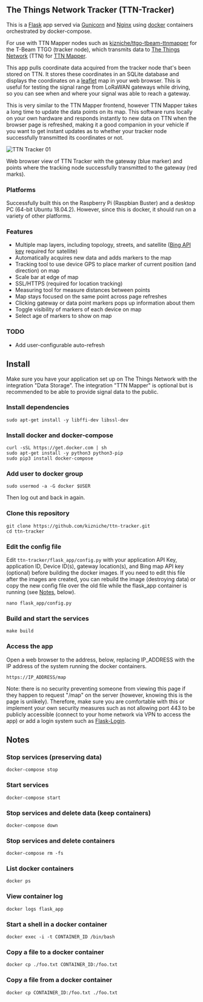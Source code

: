 ## The Things Network Tracker (TTN-Tracker)

This is a [Flask](http://flask.pocoo.org/) app served via [Gunicorn](https://github.com/benoitc/gunicorn) and [Nginx](http://nginx.org/) using [docker](https://www.docker.com/) containers orchestrated by docker-compose.

For use with TTN Mapper nodes such as [kizniche/ttgo-tbeam-ttnmapper](https://github.com/kizniche/ttgo-tbeam-ttnmapper) for the T-Beam TTGO (tracker node), which transmits data to [The Things Network](https://thethingsnetwork.org) (TTN) for [TTN Mapper](https://ttnmapper.org/).

This app pulls coordinate data acquired from the tracker node that's been stored on TTN. It stores these coordinates in an SQLite database and displays the coordinates on a [leaflet](https://github.com/Leaflet/Leaflet) map in your web browser. This is useful for testing the signal range from LoRaWAN gateways while driving, so you can see when and where your signal was able to reach a gateway.

This is very similar to the TTN Mapper frontend, however TTN Mapper takes a long time to update the data points on its map. This software runs locally on your own hardware and responds instantly to new data on TTN when the browser page is refreshed, making it a good companion in your vehicle if you want to get instant updates as to whether your tracker node successfully transmitted its coordinates or not.

![TTN Tracker 01](https://raw.githubusercontent.com/kizniche/ttn-tracker/master/images/Screenshot_TTN_Tracker_01.png)

Web browser view of TTN Tracker with the gateway (blue marker) and points where the tracking node successfully transmitted to the gateway (red marks).

### Platforms

Successfully built this on the Raspberry Pi (Raspbian Buster) and a desktop PC (64-bit Ubuntu 18.04.2). However, since this is docker, it should run on a variety of other platforms.

### Features

 - Multiple map layers, including topology, streets, and satellite ([Bing API key](https://www.bingmapsportal.com) required for satellite)
 - Automatically acquires new data and adds markers to the map
 - Tracking tool to use device GPS to place marker of current position (and direction) on map
 - Scale bar at edge of map
 - SSL/HTTPS (required for location tracking)
 - Measuring tool for measure distances between points
 - Map stays focused on the same point across page refreshes
 - Clicking gateway or data point markers pops up information about them
 - Toggle visibility of markers of each device on map
 - Select age of markers to show on map

### TODO

 - Add user-configurable auto-refresh


## Install

Make sure you have your application set up on The Things Network with the integration "Data Storage". The integration "TTN Mapper" is optional but is recommended to be able to provide signal data to the public.


### Install dependencies

```
sudo apt-get install -y libffi-dev libssl-dev
```

### Install docker and docker-compose

```
curl -sSL https://get.docker.com | sh
sudo apt-get install -y python3 python3-pip
sudo pip3 install docker-compose
```

### Add user to docker group

```sudo usermod -a -G docker $USER```

Then log out and back in again.

### Clone this repository

```
git clone https://github.com/kizniche/ttn-tracker.git
cd ttn-tracker
```

### Edit the config file

Edit ```ttn-tracker/flask_app/config.py``` with your application API Key, application ID, Device ID(s), gateway location(s), and Bing map API key (optional) before building the docker images. If you need to edit this file after the images are created, you can rebuild the image (destroying data) or copy the new config file over the old file while the flask_app container is running (see [Notes](#notes), below).

```nano flask_app/config.py```

### Build and start the services

```make build```

### Access the app

Open a web browser to the address, below, replacing IP_ADDRESS with the IP address of the system running the docker containers.

```https://IP_ADDRESS/map```

Note: there is no security preventing someone from viewing this page if they happen to request "/map" on the server (however, knowing this is the page is unlikely). Therefore, make sure you are comfortable with this or implement your own security measures such as not allowing port 443 to be publicly accessible (connect to your home network via VPN to access the app) or add a login system such as [Flask-Login](https://github.com/maxcountryman/flask-login).


## Notes

### Stop services (preserving data)

```docker-compose stop```

### Start services

```docker-compose start```

### Stop services and delete data (keep containers)

```docker-compose down```

### Stop services and delete containers

```docker-compose rm -fs```

### List docker containers

```docker ps```

### View container log

```docker logs flask_app```

### Start a shell in a docker container

```docker exec -i -t CONTAINER_ID /bin/bash```

### Copy a file to a docker container

```docker cp ./foo.txt CONTAINER_ID:/foo.txt```

### Copy a file from a docker container

```docker cp CONTAINER_ID:/foo.txt ./foo.txt```
